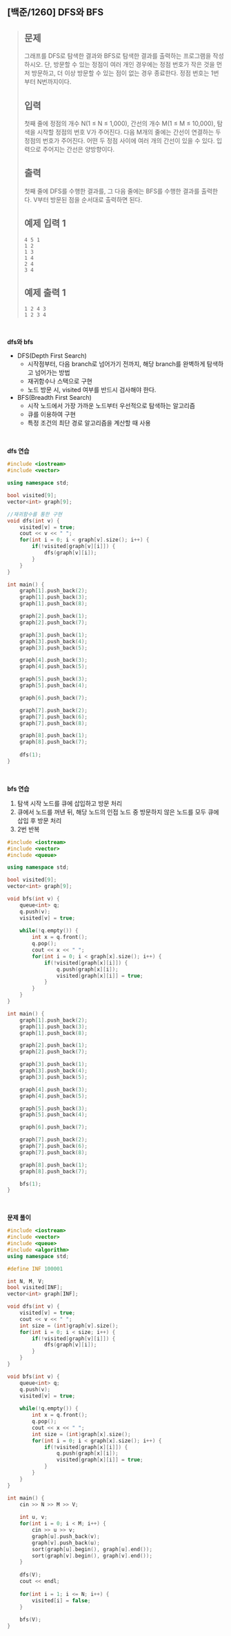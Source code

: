 ## [백준/1260] DFS와 BFS

> ## 문제
>
> 그래프를 DFS로 탐색한 결과와 BFS로 탐색한 결과를 출력하는 프로그램을 작성하시오. 단, 방문할 수 있는 정점이 여러 개인 경우에는 정점 번호가 작은 것을 먼저 방문하고, 더 이상 방문할 수 있는 점이 없는 경우 종료한다. 정점 번호는 1번부터 N번까지이다.
>
> ## 입력
>
> 첫째 줄에 정점의 개수 N(1 ≤ N ≤ 1,000), 간선의 개수 M(1 ≤ M ≤ 10,000), 탐색을 시작할 정점의 번호 V가 주어진다. 다음 M개의 줄에는 간선이 연결하는 두 정점의 번호가 주어진다. 어떤 두 정점 사이에 여러 개의 간선이 있을 수 있다. 입력으로 주어지는 간선은 양방향이다.
>
> ## 출력
>
> 첫째 줄에 DFS를 수행한 결과를, 그 다음 줄에는 BFS를 수행한 결과를 출력한다. V부터 방문된 점을 순서대로 출력하면 된다.
>
> ## 예제 입력 1
>
> ```
> 4 5 1
> 1 2
> 1 3
> 1 4
> 2 4
> 3 4
> ```
>
> ## 예제 출력 1
>
> ```
> 1 2 4 3
> 1 2 3 4
> ```

<br>

**dfs와 bfs**

- DFS(Depth First Search)
  - 시작점부터, 다음 branch로 넘어가기 전까지, 해당 branch를 완벽하게 탐색하고 넘어가는 방법
  - 재귀함수나 스택으로 구현
  - 노드 방문 시, visited 여부를 반드시 검사해야 한다.
- BFS(Breadth First Search)
  - 시작 노드에서 가장 가까운 노드부터 우선적으로 탐색하는 알고리즘
  - 큐를 이용하여 구현
  - 특정 조건의 최단 경로 알고리즘을 계산할 때 사용

<br>

**dfs 연습**

```cpp
#include <iostream>
#include <vector>

using namespace std;

bool visited[9];
vector<int> graph[9];

//재귀함수를 통한 구현
void dfs(int v) {
    visited[v] = true;
    cout << v << " ";
    for(int i = 0; i < graph[v].size(); i++) {
        if(!visited[graph[v][i]]) {
            dfs(graph[v][i]);
        }
    }
}

int main() {
    graph[1].push_back(2);
    graph[1].push_back(3);
    graph[1].push_back(8);

    graph[2].push_back(1);
    graph[2].push_back(7);

    graph[3].push_back(1);
    graph[3].push_back(4);
    graph[3].push_back(5);

    graph[4].push_back(3);
    graph[4].push_back(5);

    graph[5].push_back(3);
    graph[5].push_back(4);

    graph[6].push_back(7);

    graph[7].push_back(2);
    graph[7].push_back(6);
    graph[7].push_back(8);

    graph[8].push_back(1);
    graph[8].push_back(7);
    
    dfs(1);
}
```

<br>

**bfs 연습**

1. 탐색 시작 노드를 큐에 삽입하고 방문 처리
2. 큐에서 노드를 꺼낸 뒤, 해당 노드의 인접 노드 중 방문하지 않은 노드를 모두 큐에 삽입 후 방문 처리
3. 2번 반복

```cpp
#include <iostream>
#include <vector>
#include <queue>

using namespace std;

bool visited[9];
vector<int> graph[9];

void bfs(int v) {
    queue<int> q;
    q.push(v);
    visited[v] = true;
    
    while(!q.empty()) {
        int x = q.front();
        q.pop();
        cout << x << " ";
        for(int i = 0; i < graph[x].size(); i++) {
            if(!visited[graph[x][i]]) {
                q.push(graph[x][i]);
                visited[graph[x][i]] = true;
            }
        }
    }
}

int main() {
    graph[1].push_back(2);
    graph[1].push_back(3);
    graph[1].push_back(8);

    graph[2].push_back(1);
    graph[2].push_back(7);

    graph[3].push_back(1);
    graph[3].push_back(4);
    graph[3].push_back(5);

    graph[4].push_back(3);
    graph[4].push_back(5);

    graph[5].push_back(3);
    graph[5].push_back(4);

    graph[6].push_back(7);

    graph[7].push_back(2);
    graph[7].push_back(6);
    graph[7].push_back(8);

    graph[8].push_back(1);
    graph[8].push_back(7);

    bfs(1);
}

```

<br>

**문제 풀이**

```cpp
#include <iostream>
#include <vector>
#include <queue>
#include <algorithm>
using namespace std;

#define INF 100001

int N, M, V;
bool visited[INF];
vector<int> graph[INF];

void dfs(int v) {
    visited[v] = true;
    cout << v << " ";
    int size = (int)graph[v].size();
    for(int i = 0; i < size; i++) {
        if(!visited[graph[v][i]]) {
            dfs(graph[v][i]);
        }
    }
}

void bfs(int v) {
    queue<int> q;
    q.push(v);
    visited[v] = true;
    
    while(!q.empty()) {
        int x = q.front();
        q.pop();
        cout << x << " ";
        int size = (int)graph[x].size();
        for(int i = 0; i < graph[x].size(); i++) {
            if(!visited[graph[x][i]]) {
                q.push(graph[x][i]);
                visited[graph[x][i]] = true;
            }
        }
    }
}

int main() {
    cin >> N >> M >> V;
    
    int u, v;
    for(int i = 0; i < M; i++) {
        cin >> u >> v;
        graph[u].push_back(v);
        graph[v].push_back(u);
        sort(graph[u].begin(), graph[u].end());
        sort(graph[v].begin(), graph[v].end());
    }
    
    dfs(V);
    cout << endl;
    
    for(int i = 1; i <= N; i++) {
        visited[i] = false;
    }
    
    bfs(V);
}
```

